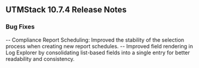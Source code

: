 ## UTMStack 10.7.4 Release Notes


### Bug Fixes
-- Compliance Report Scheduling: Improved the stability of the selection process when creating new report schedules.
-- Improved field rendering in Log Explorer by consolidating list-based fields into a single entry for better readability and consistency.